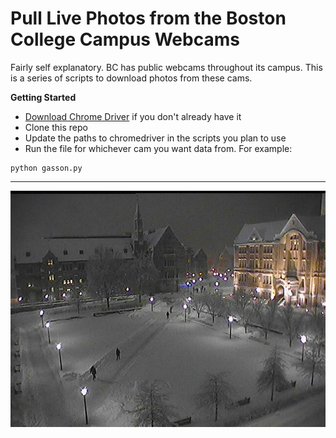 # Pull Live Photos from the Boston College Campus Webcams

Fairly self explanatory. BC has public webcams throughout its campus. This is a series of scripts to download photos from these cams. 

**Getting Started**
* [Download Chrome Driver](https://sites.google.com/a/chromium.org/chromedriver/) if you don't already have it
* Clone this repo
* Update the paths to chromedriver in the scripts you plan to use
* Run the file for whichever cam you want data from. For example: 

```
python gasson.py
```

---

![Gasson Cam](example.jpg)